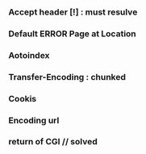 ### Accept header [!] : must resulve
### Default ERROR Page at Location
### Aotoindex
### Transfer-Encoding : chunked
### Cookis
### Encoding url
### return of CGI // solved 
